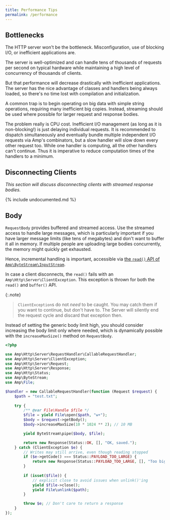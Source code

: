 ```yaml
---
title: Performance Tips
permalink: /performance
---
```

## Bottlenecks

The HTTP server won't be the bottleneck.
Misconfiguration, use of blocking I/O, or inefficient applications are.

The server is well-optimized and can handle tens of thousands of requests per second on typical hardware while maintaining a high level of concurrency of thousands of clients.

But that performance will decrease drastically with inefficient applications.
The server has the nice advantage of classes and handlers being always loaded, so there's no time lost with compilation and initialization.

A common trap is to begin operating on big data with simple string operations, requiring many inefficient big copies.
Instead, streaming should be used where possible for larger request and response bodies. 

The problem really is CPU cost.
Inefficient I/O management (as long as it is non-blocking!) is just delaying individual requests.
It is recommended to dispatch simultaneously and eventually bundle multiple independent I/O requests via Amp's combinators, but a slow handler will slow down every other request too.
While one handler is computing, all the other handlers can't continue.
Thus it is imperative to reduce computation times of the handlers to a minimum.

## Disconnecting Clients

_This section will discuss disconnecting clients with streamed response bodies._

{% include undocumented.md %}

## Body

`RequestBody` provides buffered and streamed access.
Use the streamed access to handle large messages, which is particularly important if you have larger message limits (like tens of megabytes) and don't want to buffer it all in memory.
If multiple people are uploading large bodies concurrently, the memory might quickly get exhausted.

Hence, incremental handling is important, accessible via [the `read()` API of `Amp\ByteStream\InputStream`](https://amphp.org/byte-stream/#inputstream).

In case a client disconnects, the `read()` fails with an `Amp\Http\Server\ClientException`.
This exception is thrown for both the `read()` and `buffer()` API.

{:.note}
> `ClientException`s do not *need* to be caught. You may catch them if you want to continue, but don't have to. The Server will silently end the request cycle and discard that exception then.

Instead of setting the generic body limit high, you should consider increasing the body limit only where needed, which is dynamically possible with the `increaseMaxSize()` method on `RequestBody`.

```php
<?php

use Amp\Http\Server\RequestHandler\CallableRequestHandler;
use Amp\Http\Server\ClientException;
use Amp\Http\Server\Request;
use Amp\Http\Server\Response;
use Amp\Http\Status;
use Amp\ByteStream;
use Amp\File;

$handler = new CallableRequestHandler(function (Request $request) {
    $path = "test.txt";
    
    try {
        /** @var File\Handle $file */
        $file = yield File\open($path, "w+");
        $body = $request->getBody();
        $body->increaseMaxSize(10 * 1024 ** 2); // 10 MB

        yield ByteStream\pipe($body, $file);

        return new Response(Status::OK, [], "OK, saved.");
    } catch (ClientException $e) {
        // Writes may still arrive, even though reading stopped
        if ($e->getCode() === Status::PAYLOAD_TOO_LARGE) {
            return new Response(Status::PAYLOAD_TOO_LARGE, [], "Too big, aborting.");
        }
        
        if (isset($file)) {
            // explicit close to avoid issues when unlink()'ing
            yield $file->close();
            yield File\unlink($path);
        }

        throw $e; // Don't care to return a response
    }
});
```
